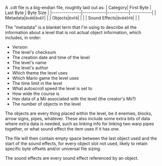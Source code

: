 A .cdt file is a big-endian file, roughtly laid out as:
| Category| First Byte | Last Byte | Byte Size |
|---------------|------------|-----------|-----------|
| Metadata|`0x00`|`0xEF`|           |
| Objects|`0xF0`|           |           |
| Sound Effects|`0x045F0`|           |           |

The "metadata" is a blanket term that I'm using to describe all the information about a level that is not actual object information, which includes, in order:
* Version
* The level's checksum
* The creation date and time of the level
* The level's name
* The level's author
* Which theme the level uses
* Which Mario game the level uses
* The time limit in the level
* What autoscroll speed the level is set to
* How wide the course is
* Hex data of a Mii associated with the level (the creator's Mii?)
* The number of objects in the level

The objects are every thing placed within the level, be it enemies, blocks, arrow signs, pipes, whatever. These also include some extra bits of data where extra data is needed, such as linking info for linking two warp pipes together, or what sound effect the item uses if it has one. 

The file will then contain empty space between the last object used and the start of the sound effects, for every object slot not used, likely to retain specific byte offsets and/or universal file sizing. 

The sound effects are every sound effect referenced by an object.
